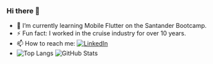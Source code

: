 ### Hi there 👋

- 🌱 I’m currently learning Mobile Flutter on the Santander Bootcamp.
- ⚡ Fun fact: I worked in the cruise industry for over 10 years.
- 📫 How to reach me: [![LinkedIn](https://img.shields.io/badge/LinkedIn-000?style=for-the-badge&logo=linkedin&logoColor=0E76A8)](https://www.linkedin.com/in/rochatais/)
- ![Top Langs](https://github-readme-stats-git-masterrstaa-rickstaa.vercel.app/api/top-langs/?username=rochatais&bg_color=000&border_color=30A3DC&title_color=E94D5F&text_color=FFF)
![GitHub Stats](https://github-readme-stats.vercel.app/api?username=rochatais&theme=transparent&bg_color=000&border_color=30A3DC&show_icons=true&icon_color=30A3DC&title_color=E94D5F&text_color=FFF)

